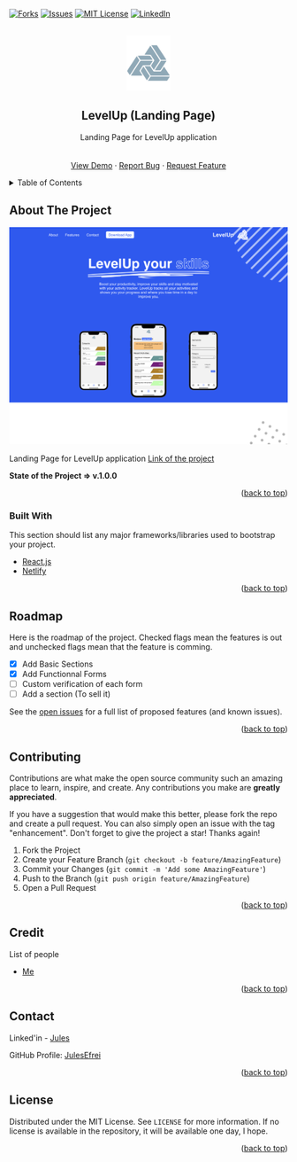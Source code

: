 <div id="top"></div>

<!-- [![Contributors][contributors-shield]][contributors-url] -->
<!-- [![Stargazers][stars-shield]][stars-url] -->
[![Forks][forks-shield]][forks-url]
[![Issues][issues-shield]][issues-url]
[![MIT License][license-shield]][license-url]
[![LinkedIn][linkedin-shield]][linkedin-url]



<!-- PROJECT LOGO -->
<br />
<div align="center">
  
  <img src="public/logo.png" alt="Logo" width="80" height="100" />

  <h2 align="center">LevelUp (Landing Page)</h2>

  <p align="center">
    Landing Page for LevelUp application
    <br />
    <!-- <a href="https://github.com/JulesEfrei/LevelUp-LandingPage"><strong>Explore the docs</strong></a> -->
    <br />
    <br />
    <a href="https://level-up-skills.netlify.app/">View Demo</a>
    ·
    <a href="https://github.com/JulesEfrei/LevelUp-LandingPage/issues">Report Bug</a>
    ·
    <a href="https://github.com/JulesEfrei/LevelUp-LandingPage/pulls">Request Feature</a>
  </p>
</div>



<!-- TABLE OF CONTENTS -->
<details>
  <summary>Table of Contents</summary>
  <ol>
    <li>
      <a href="#about-the-project">About The Project</a>
      <ul>
        <li><a href="#built-with">Built With</a></li>
      </ul>
    </li>
    <li><a href="#roadmap">Roadmap / Features</a></li>
    <li><a href="#contributing">Contributing</a></li>
    <li><a href="#license">License</a></li>
    <li><a href="#contact">Contact</a></li>
    <li><a href="#credit">Credit</a></li>
  </ol>
</details>



<!-- ABOUT THE PROJECT -->
## About The Project

[![Product Name Screen Shot][product-screenshot]](https://level-up-skills.netlify.app/)


Landing Page for LevelUp application [Link of the project](https://github.com/JulesEfrei/LevelUp)


**State of the Project => v.1.0.0**


<p align="right">(<a href="#top">back to top</a>)</p>



### Built With

This section should list any major frameworks/libraries used to bootstrap your project.

* [React.js](https://reactjs.org/)
* [Netlify](https://www.netlify.com)

<p align="right">(<a href="#top">back to top</a>)</p>



<!-- ROADMAP -->
## Roadmap

Here is the roadmap of the project. Checked flags mean the features is out and unchecked flags mean that the feature is comming.

- [x] Add Basic Sections
- [x] Add Functionnal Forms
- [ ] Custom verification of each form
- [ ] Add a section (To sell it)

See the [open issues](https://github.com/JulesEfrei/LevelUp-LandingPage/issues) for a full list of proposed features (and known issues).

<p align="right">(<a href="#top">back to top</a>)</p>



<!-- CONTRIBUTING -->
## Contributing

Contributions are what make the open source community such an amazing place to learn, inspire, and create. Any contributions you make are **greatly appreciated**.

If you have a suggestion that would make this better, please fork the repo and create a pull request. You can also simply open an issue with the tag "enhancement".
Don't forget to give the project a star! Thanks again!

1. Fork the Project
2. Create your Feature Branch (`git checkout -b feature/AmazingFeature`)
3. Commit your Changes (`git commit -m 'Add some AmazingFeature'`)
4. Push to the Branch (`git push origin feature/AmazingFeature`)
5. Open a Pull Request

<p align="right">(<a href="#top">back to top</a>)</p>



<!-- Credit -->
## Credit

List of people

* [Me](https://github.com/JulesEfrei)

<p align="right">(<a href="#top">back to top</a>)</p>



<!-- CONTACT -->
## Contact

Linked'in - [Jules](https://www.linkedin.com/in/jules-bruzeau/)

GitHub Profile: [JulesEfrei](https://github.com/JulesEfrei/)

<p align="right">(<a href="#top">back to top</a>)</p>



<!-- LICENSE -->
## License

Distributed under the MIT License. See `LICENSE` for more information. If no license is available in the repository, it will be available one day, I hope.

<p align="right">(<a href="#top">back to top</a>)</p>






<!-- MARKDOWN LINKS & IMAGES -->
<!-- [contributors-shield]: https://img.shields.io/github/contributors/JulesEfrei/LevelUp-LandingPage.svg?style=for-the-badge
[contributors-url]: https://github.com/JulesEfrei/LevelUp-LandingPage/graphs/contributors -->
<!-- [stars-shield]: https://img.shields.io/github/stars/JulesEfrei/LevelUp-LandingPage.svg?style=for-the-badge
[stars-url]: https://github.com/JulesEfrei/LevelUp-LandingPage/stargazers -->
[forks-shield]: https://img.shields.io/github/forks/JulesEfrei/LevelUp-LandingPage.svg?style=for-the-badge
[forks-url]: https://github.com/JulesEfrei/LevelUp-LandingPage/network/members
[issues-shield]: https://img.shields.io/github/issues/JulesEfrei/LevelUp-LandingPage.svg?style=for-the-badge
[issues-url]: https://github.com/JulesEfrei/LevelUp-LandingPage/issues
[license-shield]: https://img.shields.io/github/license/JulesEfrei/LevelUp-LandingPage.svg?style=for-the-badge
[license-url]: https://github.com/JulesEfrei/LevelUp-LandingPage/blob/master/LICENSE
[linkedin-shield]: https://img.shields.io/badge/-LinkedIn-black.svg?style=for-the-badge&logo=linkedin&colorB=555
[linkedin-url]: https://www.linkedin.com/in/jules-bruzeau/
[product-screenshot]: public/screenshot.png